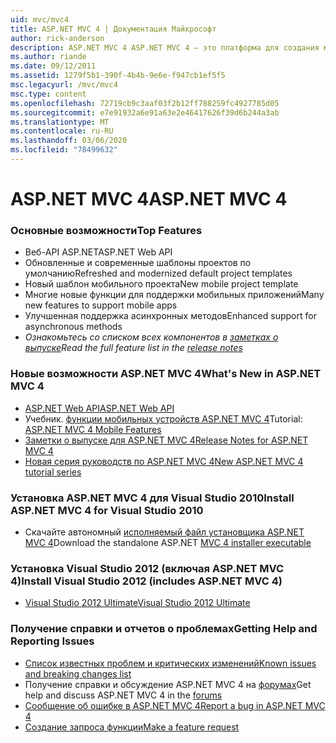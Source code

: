 ```yaml
---
uid: mvc/mvc4
title: ASP.NET MVC 4 | Документация Майкрософт
author: rick-anderson
description: ASP.NET MVC 4 ASP.NET MVC 4 — это платформа для создания масштабируемых веб-приложений на основе стандартов, использующих хорошо установленные шаблоны разработки и мощь...
ms.author: riande
ms.date: 09/12/2011
ms.assetid: 1279f5b1-390f-4b4b-9e6e-f947cb1ef5f5
msc.legacyurl: /mvc/mvc4
msc.type: content
ms.openlocfilehash: 72719cb9c3aaf03f2b12ff788259fc4927785d05
ms.sourcegitcommit: e7e91932a6e91a63e2e46417626f39d6b244a3ab
ms.translationtype: MT
ms.contentlocale: ru-RU
ms.lasthandoff: 03/06/2020
ms.locfileid: "78499632"
---
```

# <a name="aspnet-mvc-4"></a><span data-ttu-id="2fd7c-103">ASP.NET MVC 4</span><span class="sxs-lookup"><span data-stu-id="2fd7c-103">ASP.NET MVC 4</span></span>

### <a name="top-features"></a><span data-ttu-id="2fd7c-104">Основные возможности</span><span class="sxs-lookup"><span data-stu-id="2fd7c-104">Top Features</span></span>

- <span data-ttu-id="2fd7c-105">Веб-API ASP.NET</span><span class="sxs-lookup"><span data-stu-id="2fd7c-105">ASP.NET Web API</span></span>
- <span data-ttu-id="2fd7c-106">Обновленные и современные шаблоны проектов по умолчанию</span><span class="sxs-lookup"><span data-stu-id="2fd7c-106">Refreshed and modernized default project templates</span></span>
- <span data-ttu-id="2fd7c-107">Новый шаблон мобильного проекта</span><span class="sxs-lookup"><span data-stu-id="2fd7c-107">New mobile project template</span></span>
- <span data-ttu-id="2fd7c-108">Многие новые функции для поддержки мобильных приложений</span><span class="sxs-lookup"><span data-stu-id="2fd7c-108">Many new features to support mobile apps</span></span>
- <span data-ttu-id="2fd7c-109">Улучшенная поддержка асинхронных методов</span><span class="sxs-lookup"><span data-stu-id="2fd7c-109">Enhanced support for asynchronous methods</span></span>
- <span data-ttu-id="2fd7c-110">*Ознакомьтесь со списком всех компонентов в [заметках о выпуске](../whitepapers/mvc4-release-notes.md)*</span><span class="sxs-lookup"><span data-stu-id="2fd7c-110">*Read the full feature list in the [release notes](../whitepapers/mvc4-release-notes.md)*</span></span>

### <a name="whats-new-in-aspnet-mvc-4"></a><span data-ttu-id="2fd7c-111">Новые возможности ASP.NET MVC 4</span><span class="sxs-lookup"><span data-stu-id="2fd7c-111">What's New in ASP.NET MVC 4</span></span>

- [<span data-ttu-id="2fd7c-112">ASP.NET Web API</span><span class="sxs-lookup"><span data-stu-id="2fd7c-112">ASP.NET Web API</span></span>](../web-api/index.md)
- <span data-ttu-id="2fd7c-113">Учебник. [функции мобильных устройств ASP.NET MVC 4](overview/older-versions/aspnet-mvc-4-mobile-features.md)</span><span class="sxs-lookup"><span data-stu-id="2fd7c-113">Tutorial: [ASP.NET MVC 4 Mobile Features](overview/older-versions/aspnet-mvc-4-mobile-features.md)</span></span>
- [<span data-ttu-id="2fd7c-114">Заметки о выпуске для ASP.NET MVC 4</span><span class="sxs-lookup"><span data-stu-id="2fd7c-114">Release Notes for ASP.NET MVC 4</span></span>](../whitepapers/mvc4-release-notes.md)
- [<span data-ttu-id="2fd7c-115">Новая серия руководств по ASP.NET MVC 4</span><span class="sxs-lookup"><span data-stu-id="2fd7c-115">New ASP.NET MVC 4 tutorial series</span></span>](overview/older-versions/getting-started-with-aspnet-mvc4/intro-to-aspnet-mvc-4.md)

### <a name="install-aspnet-mvc-4-for-visual-studio-2010"></a><span data-ttu-id="2fd7c-116">Установка ASP.NET MVC 4 для Visual Studio 2010</span><span class="sxs-lookup"><span data-stu-id="2fd7c-116">Install ASP.NET MVC 4 for Visual Studio 2010</span></span>

- <span data-ttu-id="2fd7c-117">Скачайте автономный [исполняемый файл установщика ASP.NET MVC 4](https://www.microsoft.com/download/details.aspx?id=30683)</span><span class="sxs-lookup"><span data-stu-id="2fd7c-117">Download the standalone ASP.NET [MVC 4 installer executable](https://www.microsoft.com/download/details.aspx?id=30683)</span></span>

### <a name="install-visual-studio-2012-includes-aspnet-mvc-4"></a><span data-ttu-id="2fd7c-118">Установка Visual Studio 2012 (включая ASP.NET MVC 4)</span><span class="sxs-lookup"><span data-stu-id="2fd7c-118">Install Visual Studio 2012 (includes ASP.NET MVC 4)</span></span>

- [<span data-ttu-id="2fd7c-119">Visual Studio 2012 Ultimate</span><span class="sxs-lookup"><span data-stu-id="2fd7c-119">Visual Studio 2012 Ultimate</span></span>](https://go.microsoft.com/fwlink/?linkid=247148)

### <a name="getting-help-and-reporting-issues"></a><span data-ttu-id="2fd7c-120">Получение справки и отчетов о проблемах</span><span class="sxs-lookup"><span data-stu-id="2fd7c-120">Getting Help and Reporting Issues</span></span>

- [<span data-ttu-id="2fd7c-121">Список известных проблем и критических изменений</span><span class="sxs-lookup"><span data-stu-id="2fd7c-121">Known issues and breaking changes list</span></span>](../whitepapers/mvc4-release-notes.md#_Toc303253815)
- <span data-ttu-id="2fd7c-122">Получение справки и обсуждение ASP.NET MVC 4 на [форумах](https://forums.asp.net/1146.aspx)</span><span class="sxs-lookup"><span data-stu-id="2fd7c-122">Get help and discuss ASP.NET MVC 4 in the [forums](https://forums.asp.net/1146.aspx)</span></span>
- [<span data-ttu-id="2fd7c-123">Сообщение об ошибке в ASP.NET MVC 4</span><span class="sxs-lookup"><span data-stu-id="2fd7c-123">Report a bug in ASP.NET MVC 4</span></span>](https://github.com/aspnet/AspNetWebStack/issues)
- [<span data-ttu-id="2fd7c-124">Создание запроса функции</span><span class="sxs-lookup"><span data-stu-id="2fd7c-124">Make a feature request</span></span>](http://aspnet.uservoice.com/forums/41201-asp-net-mvc)
